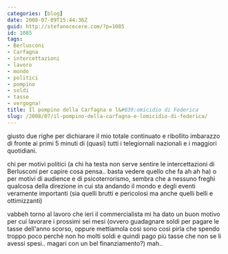 ```yaml
---
categories: [blog]
date: 2008-07-09T15:44:36Z
guid: http://stefanocecere.com/?p=1085
id: 1085
tags:
- Berlusconi
- Carfagna
- intercettazioni
- lavoro
- mondo
- politici
- pompino
- soldi
- tasse
- vergogna!
title: Il pompino della Carfagna e l&#039;omicidio di Federica
slug: /2008/07/il-pompino-della-carfagna-e-lomicidio-di-federica/
---
```


giusto due righe per dichiarare il mio totale continuato e ribollito imbarazzo di fronte ai primi 5 minuti di (quasi) tutti i telegiornali nazionali e i maggiori quotidiani.

chi per motivi politici (a chi ha testa non serve sentire le intercettazioni di Berlusconi per capire cosa pensa.. basta vedere quello che fa ah ah ha) o per motivi di audience e di psicoterrorismo, sembra che a nessuno freghi qualcosa della direzione in cui sta andando il mondo e degli eventi veramente importanti (sia quelli brutti e pericolosi ma anche quelli belli e ottimizzanti)

vabbeh torno al lavoro che ieri il commercialista mi ha dato un buon motivo per cui lavorare i prossimi sei mesi (ovvero guadagnare soldi per pagare le tasse dell'anno scorso, oppure mettiamola così sono così pirla che spendo troppo poco perchè non ho molti soldi e quindi pago più tasse che non se li avessi spesi.. magari con un bel finanziamento?) mah..